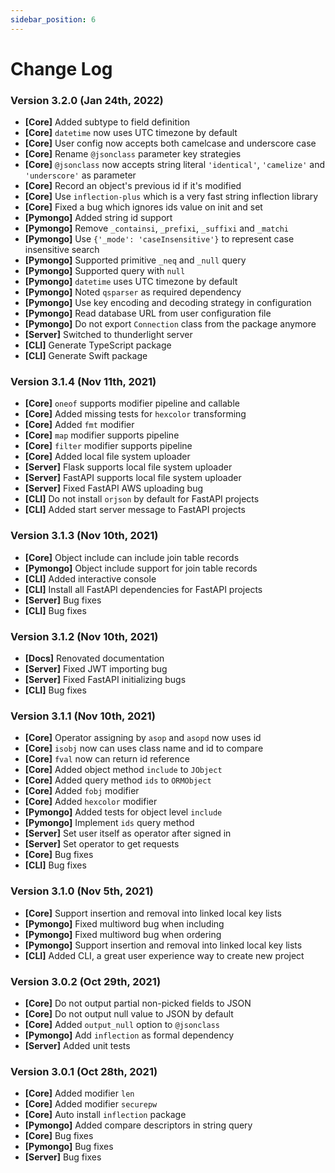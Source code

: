 ```yaml
---
sidebar_position: 6
---
```


# Change Log

### Version 3.2.0 (Jan 24th, 2022)
* **[Core]** Added subtype to field definition
* **[Core]** `datetime` now uses UTC timezone by default
* **[Core]** User config now accepts both camelcase and underscore case
* **[Core]** Rename `@jsonclass` parameter key strategies
* **[Core]** `@jsonclass` now accepts string literal `'identical'`, `'camelize'` and `'underscore'` as parameter
* **[Core]** Record an object's previous id if it's modified
* **[Core]** Use `inflection-plus` which is a very fast string inflection library
* **[Core]** Fixed a bug which ignores ids value on init and set
* **[Pymongo]** Added string id support
* **[Pymongo]** Remove `_containsi`, `_prefixi`, `_suffixi` and `_matchi`
* **[Pymongo]** Use `{'_mode': 'caseInsensitive'}` to represent case insensitive search
* **[Pymongo]** Supported primitive `_neq` and `_null` query
* **[Pymongo]** Supported query with `null`
* **[Pymongo]** `datetime` uses UTC timezone by default
* **[Pymongo]** Noted `qsparser` as required dependency
* **[Pymongo]** Use key encoding and decoding strategy in configuration
* **[Pymongo]** Read database URL from user configuration file
* **[Pymongo]** Do not export `Connection` class from the package anymore
* **[Server]** Switched to thunderlight server
* **[CLI]** Generate TypeScript package
* **[CLI]** Generate Swift package

### Version 3.1.4 (Nov 11th, 2021)
* **[Core]** `oneof` supports modifier pipeline and callable
* **[Core]** Added missing tests for `hexcolor` transforming
* **[Core]** Added `fmt` modifier
* **[Core]** `map` modifier supports pipeline
* **[Core]** `filter` modifier supports pipeline
* **[Core]** Added local file system uploader
* **[Server]** Flask supports local file system uploader
* **[Server]** FastAPI supports local file system uploader
* **[Server]** Fixed FastAPI AWS uploading bug
* **[CLI]** Do not install `orjson` by default for FastAPI projects
* **[CLI]** Added start server message to FastAPI projects

### Version 3.1.3 (Nov 10th, 2021)
* **[Core]** Object include can include join table records
* **[Pymongo]** Object include support for join table records
* **[CLI]** Added interactive console
* **[CLI]** Install all FastAPI dependencies for FastAPI projects
* **[Server]** Bug fixes
* **[CLI]** Bug fixes

### Version 3.1.2 (Nov 10th, 2021)
* **[Docs]** Renovated documentation
* **[Server]** Fixed JWT importing bug
* **[Server]** Fixed FastAPI initializing bugs
* **[CLI]** Bug fixes

### Version 3.1.1 (Nov 10th, 2021)
* **[Core]** Operator assigning by `asop` and `asopd` now uses id
* **[Core]** `isobj` now can uses class name and id to compare
* **[Core]** `fval` now can return id reference
* **[Core]** Added object method `include` to `JObject`
* **[Core]** Added query method `ids` to `ORMObject`
* **[Core]** Added `fobj` modifier
* **[Core]** Added `hexcolor` modifier
* **[Pymongo]** Added tests for object level `include`
* **[Pymongo]** Implement `ids` query method
* **[Server]** Set user itself as operator after signed in
* **[Server]** Set operator to get requests
* **[Core]** Bug fixes
* **[CLI]** Bug fixes

### Version 3.1.0 (Nov 5th, 2021)
* **[Core]** Support insertion and removal into linked local key lists
* **[Pymongo]** Fixed multiword bug when including
* **[Pymongo]** Fixed multiword bug when ordering
* **[Pymongo]** Support insertion and removal into linked local key lists
* **[CLI]** Added CLI, a great user experience way to create new project

### Version 3.0.2 (Oct 29th, 2021)
* **[Core]** Do not output partial non-picked fields to JSON
* **[Core]** Do not output null value to JSON by default
* **[Core]** Added `output_null` option to `@jsonclass`
* **[Pymongo]** Add `inflection` as formal dependency
* **[Server]** Added unit tests

### Version 3.0.1 (Oct 28th, 2021)
* **[Core]** Added modifier `len`
* **[Core]** Added modifier `securepw`
* **[Core]** Auto install `inflection` package
* **[Pymongo]** Added compare descriptors in string query
* **[Core]** Bug fixes
* **[Pymongo]** Bug fixes
* **[Server]** Bug fixes
